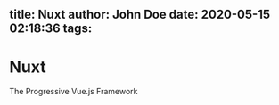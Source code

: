 title: Nuxt
author: John Doe
date: 2020-05-15 02:18:36
tags:
---
# Nuxt 

The Progressive
Vue.js Framework